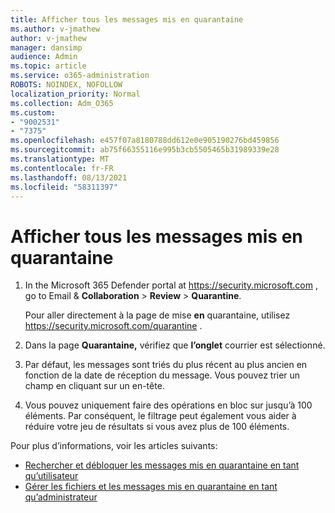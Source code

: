 ```yaml
---
title: Afficher tous les messages mis en quarantaine
ms.author: v-jmathew
author: v-jmathew
manager: dansimp
audience: Admin
ms.topic: article
ms.service: o365-administration
ROBOTS: NOINDEX, NOFOLLOW
localization_priority: Normal
ms.collection: Adm_O365
ms.custom:
- "9002531"
- "7375"
ms.openlocfilehash: e457f07a8180788dd612e0e905190276bd459856
ms.sourcegitcommit: ab75f66355116e995b3cb5505465b31989339e28
ms.translationtype: MT
ms.contentlocale: fr-FR
ms.lasthandoff: 08/13/2021
ms.locfileid: "58311397"
---
```

# <a name="view-all-quarantined-messages"></a>Afficher tous les messages mis en quarantaine

1. In the Microsoft 365 Defender portal at <https://security.microsoft.com> , go to Email & **Collaboration** \> **Review** \> **Quarantine**.

   Pour aller directement à la page de mise **en** quarantaine, utilisez <https://security.microsoft.com/quarantine> .

2. Dans la page **Quarantaine,** vérifiez que **l’onglet** courrier est sélectionné.
3. Par défaut, les messages sont triés du plus récent au plus ancien en fonction de la date de réception du message. Vous pouvez trier un champ en cliquant sur un en-tête.
4. Vous pouvez uniquement faire des opérations en bloc sur jusqu’à 100 éléments. Par conséquent, le filtrage peut également vous aider à réduire votre jeu de résultats si vous avez plus de 100 éléments.

Pour plus d’informations, voir les articles suivants:

- [Rechercher et débloquer les messages mis en quarantaine en tant qu’utilisateur](https://docs.microsoft.com/microsoft-365/security/office-365-security/find-and-release-quarantined-messages-as-a-user)
- [Gérer les fichiers et les messages mis en quarantaine en tant qu’administrateur](https://docs.microsoft.com/microsoft-365/security/office-365-security/manage-quarantined-messages-and-files)
